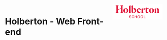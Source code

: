 <img  height="50px" align="right" src="https://raw.githubusercontent.com/fchavonet/fchavonet/main/resources/images/logo-holberton_school.png" alt=" Holberton School logo ">

# Holberton - Web Front-end
